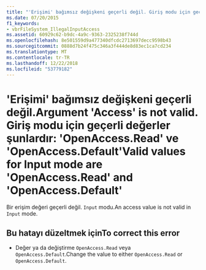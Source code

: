 ```yaml
---
title: "'Erişimi' bağımsız değişkeni geçerli değil. Giriş modu için geçerli değerler şunlardır: 'OpenAccess.Read' ve 'OpenAccess.Default'"
ms.date: 07/20/2015
f1_keywords:
- vbrFileSystem_IllegalInputAccess
ms.assetid: 60929c62-b9dc-4a9c-9363-2325238f744d
ms.openlocfilehash: 8e501559d9a477340dfcdc2713697decc9598b43
ms.sourcegitcommit: 0888d7b24f475c346a3f444de8d83ec1ca7cd234
ms.translationtype: MT
ms.contentlocale: tr-TR
ms.lasthandoff: 12/22/2018
ms.locfileid: "53779182"
---
```

# <a name="argument-access-is-not-valid-valid-values-for-input-mode-are-openaccessread-and-openaccessdefault"></a><span data-ttu-id="56dee-103">'Erişimi' bağımsız değişkeni geçerli değil.</span><span class="sxs-lookup"><span data-stu-id="56dee-103">Argument 'Access' is not valid.</span></span> <span data-ttu-id="56dee-104">Giriş modu için geçerli değerler şunlardır: 'OpenAccess.Read' ve 'OpenAccess.Default'</span><span class="sxs-lookup"><span data-stu-id="56dee-104">Valid values for Input mode are 'OpenAccess.Read' and 'OpenAccess.Default'</span></span>
<span data-ttu-id="56dee-105">Bir erişim değeri geçerli değil. `Input` modu.</span><span class="sxs-lookup"><span data-stu-id="56dee-105">An access value is not valid in `Input` mode.</span></span>  
  
## <a name="to-correct-this-error"></a><span data-ttu-id="56dee-106">Bu hatayı düzeltmek için</span><span class="sxs-lookup"><span data-stu-id="56dee-106">To correct this error</span></span>  
  
-   <span data-ttu-id="56dee-107">Değer ya da değiştirme `OpenAccess.Read` veya `OpenAccess.Default`.</span><span class="sxs-lookup"><span data-stu-id="56dee-107">Change the value to either `OpenAccess.Read` or `OpenAccess.Default`.</span></span>